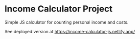 # Income Calculator Project

Simple JS calculator for counting personal income and costs.

See deployed version at https://income-calculator-js.netlify.app/
